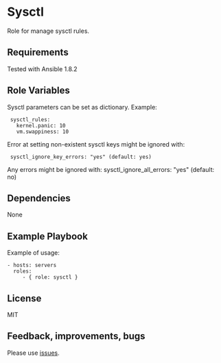 Sysctl
======

Role for manage sysctl rules.

Requirements
------------

Tested with Ansible 1.8.2

Role Variables
--------------

Sysctl parameters can be set as dictionary. Example:
 
     sysctl_rules:
       kernel.panic: 10
       vm.swappiness: 10
 
Error at setting non-existent sysctl keys might be ignored with:

     sysctl_ignore_key_errors: "yes" (default: yes)

Any errors might be ignored with:
     sysctl_ignore_all_errors: "yes" (default: no)


Dependencies
------------

None

Example Playbook
----------------

Example of usage:

    - hosts: servers
      roles:
         - { role: sysctl }

License
-------

MIT

Feedback, improvements, bugs
----------------------------

Please use [issues](https://github.com/alxgrh/ansible-sysctl/issues).
